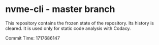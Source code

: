 # nvme-cli - master branch

This repository contains the frozen state of the repository.
Its history is cleared. It is used only for static code
analysis with Codacy.

Commit Time: 1717686147